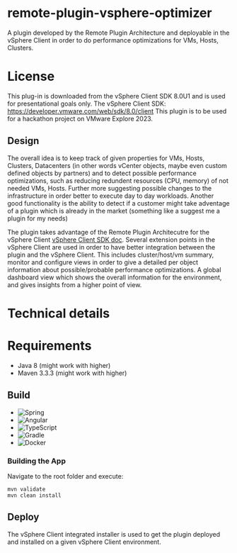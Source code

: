 # remote-plugin-vsphere-optimizer
A plugin developed by the Remote Plugin Architecture and deployable in the vSphere Client in order to do performance optimizations for VMs, Hosts, Clusters.

# License
This plug-in is downloaded from the vSphere Client SDK 8.0U1 and is used for presentational goals only.
The vSphere Client SDK: https://developer.vmware.com/web/sdk/8.0/client
This plugin is to be used for a hackathon project on VMware Explore 2023.

## Design
The overall idea is to keep track of given properties for VMs, Hosts, Clusters, Datacenters (in other words vCenter objects, maybe even custom defined objects by partners)
and to detect possible performance optimizations, such as reducing redundent resources (CPU, memory) of not needed VMs, Hosts. Further more 
suggesting possible changes to the infrastructure in order better to execute day to day workloads.
Another good functionality is the ability to detect if a customer might take adventage of a plugin which is already in the market (something like a suggest me a plugin for my needs)

The plugin takes advantage of the Remote Plugin Architecutre for the vSphere Client [vSphere Client SDK doc](https://developer.vmware.com/web/sdk/8.0/client).
Several extension points in the vSphere Client are used in order to have better integration between the plugin and the vSphere Client.
This includes cluster/host/vm summary, monitor and configure views in order to give a detailed per object information about possible/probable performance optimizations.
A global dashboard view which shows the overall information for the environment, and gives insights from a higher point of view.

# Technical details

# Requirements
- Java 8 (might work with higher)
- Maven 3.3.3 (might work with higher)

## Build
- ![Spring](https://img.shields.io/badge/spring-%236DB33F.svg?style=for-the-badge&logo=spring&logoColor=white)
- ![Angular](https://img.shields.io/badge/angular-%23DD0031.svg?style=for-the-badge&logo=angular&logoColor=white)
- ![TypeScript](https://img.shields.io/badge/typescript-%23007ACC.svg?style=for-the-badge&logo=typescript&logoColor=white)
- ![Gradle](https://img.shields.io/badge/Gradle-02303A.svg?style=for-the-badge&logo=Gradle&logoColor=white)
- ![Docker](https://img.shields.io/badge/docker-%230db7ed.svg?style=for-the-badge&logo=docker&logoColor=white)

### Building the App
Navigate to the root folder and execute:
```
mvn validate
mvn clean install
```

## Deploy
The vSphere Client integrated installer is used to get the plugin deployed and installed on a given vSphere Client environment.
